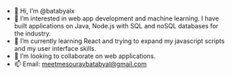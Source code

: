 - 👋 Hi, I’m @batabyalx
- 👀 I’m interested in web app development and machine learning. I have built applications on Java, Node.js with SQL and noSQL databases for the industry.
- 🌱 I’m currently learning React and trying to expand my javascript scripts and my user interface skills.
- 💞️ I’m looking to collaborate on web applications.
- 📫 Email: meetmesouravbatabyal@gmail.com

<!---
batabyalx/batabyalx is a ✨ special ✨ repository because its `README.md` (this file) appears on your GitHub profile.
You can click the Preview link to take a look at your changes.
--->
